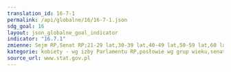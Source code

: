 ```yaml
---
translation_id: 16-7-1
permalink: /api/globalne/16/16-7-1.json
sdg_goal: 16
layout: json_globalne_goal_indicator
indicator: "16.7.1"
zmienne: Sejm RP,Senat RP;21-29 lat,30-39 lat,40-49 lat,50-59 lat,60 lat i więcej;21-29 lat,30-39 lat,40-49 lat,50-59 lat,60 lat i więcej
kategorie: kobiety - wg izby Parlamentu RP,posłowie wg grup wieku,senatorzy wg grup wieku
source_url: www.stat.gov.pl
---
```

